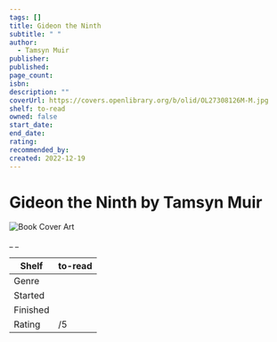 ```yaml
---
tags: []
title: Gideon the Ninth
subtitle: " "
author:
  - Tamsyn Muir
publisher:
published:
page_count:
isbn:
description: ""
coverUrl: https://covers.openlibrary.org/b/olid/OL27308126M-M.jpg
shelf: to-read
owned: false
start_date:
end_date:
rating:
recommended_by:
created: 2022-12-19
---
```


# Gideon the Ninth by Tamsyn Muir

![Book Cover Art](https://covers.openlibrary.org/b/olid/OL27308126M-M.jpg)

_ _

| Shelf | to-read |
| --- | --- |
| Genre |  |
| Started |  |
| Finished |  |
| Rating | /5 |

